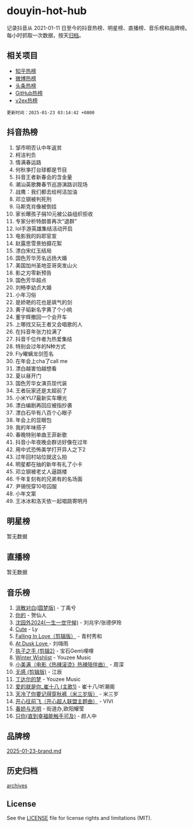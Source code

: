 # douyin-hot-hub

记录抖音从 2021-01-11 日至今的抖音热榜、明星榜、直播榜、音乐榜和品牌榜。每小时抓取一次数据，按天[归档](archives)。

## 相关项目

- [知乎热榜](https://github.com/lonnyzhang423/zhihu-hot-hub)
- [微博热榜](https://github.com/lonnyzhang423/weibo-hot-hub)
- [头条热榜](https://github.com/lonnyzhang423/toutiao-hot-hub)
- [GitHub热榜](https://github.com/lonnyzhang423/github-hot-hub)
- [v2ex热榜](https://github.com/lonnyzhang423/v2ex-hot-hub)


`更新时间：2025-01-23 03:14:42 +0800`

## 抖音热榜

1. 邹市明否认中年返贫
1. 柯洁判负
1. 情满春运路
1. 何秋亊打台球都是节目
1. 抖音王者新春会的含金量
1. 潮汕英歌舞春节巡游演路训现场
1. 战鹰：我们都去给柯洁加油
1. 邓立钢被判死刑
1. 马斯克肖像被倒挂
1. 家长曝孩子捐10元被公益组织拒收
1. 专家分析特朗普再次“退群”
1. lol手游英雄集结活动开启
1. 电影我的妈耶官宣
1. 赵露思雪景拍摄花絮
1. 漂白宋红玉结局
1. 国色芳华芳名远扬大婚
1. 美国加州圣地亚哥突发山火
1. 影之刃零新预告
1. 国色芳华超点
1. 刘畅李幼贞大婚
1. 小年习俗
1. 是娇艳的花也是飒气的剑
1. 黄子韬新名字黄了个小桃
1. 董宇辉撤回一个会开车
1. 上哪找又玩王者又会唱歌的人
1. 在抖音年张力拉满了
1. 抖音千位作者为热爱集结
1. 特别会过年的N种方式
1. Fly曜螭龙剑签名
1. 在年会上cha了call me
1. 漂白越害怕越想看
1. 夏以昼开门
1. 国色芳华女演员现代装
1. 王者玩家还是太超前了
1. 小米YU7最新实车曝光
1. 漂白编剧再回应被指抄袭
1. 漂白石毕有八百个心眼子
1. 年会上的显眼包
1. 我的年味搭子
1. 春晚特别单曲王菲新歌
1. 抖音小年夜晚会群访好像在过年
1. 用中式恐怖美学打开异人之下2
1. 过年回村站位就这么拍
1. 明星都在抽的新年有礼了小卡
1. 邓立钢被老丈人逼跳楼
1. 千年复刻有的兄弟有的名场面
1. 尹锡悦穿10号囚服
1. 小年文案
1. 王冰冰和洛天依一起唱跳寄明月

## 明星榜

暂无数据

## 直播榜

暂无数据

## 音乐榜

1. [消散对白(圆梦版)](https://sf5-hl-cdn-tos.douyinstatic.com/obj/tos-cn-ve-2774/og4jB5I5IizzoZVAAAzWgBMAsMDWoArfwBOiFs) - 丁禹兮
1. [你的](https://sf5-hl-cdn-tos.douyinstatic.com/obj/tos-cn-ve-2774/oYuIeKf42jB7sEV6B2upMdpYAgfrQWj0FeRegh) - 贺仙人
1. [沈园外2024(一生一世守候)](https://sf5-hl-cdn-tos.douyinstatic.com/obj/tos-cn-ve-2774/oAIYMHGCmKaYKFDd6FZBf9AfMfx1eErAAEJAFH) - 刘兆宇/张德伊玲
1. [Cute](https://sf5-hl-cdn-tos.douyinstatic.com/obj/tos-cn-ve-2774/o4IbIzHWKAAB4wsS5qMBRiiAlEBGTpQRNfFvuo) - Ly
1. [Falling In Love（剪辑版）](https://sf5-hl-cdn-tos.douyinstatic.com/obj/tos-cn-ve-2774/o8ajpA8zzgBPahbBIO8AcKGBLJezFCRd1wfP9f) - 青村秀和
1. [ At Dusk  Love ](https://sf5-hl-cdn-tos.douyinstatic.com/obj/tos-cn-ve-2774/o8CrpCf5CaYgI4ZrtQgMQAFEfuGqNnRSDQAPBc) - 刘嗨雨
1. [执子之手 (剪辑2)](https://sf5-hl-cdn-tos.douyinstatic.com/obj/tos-cn-ve-2774/oUoZLQjCc31XzqsBnBQUNgeKtYPBcgbFDwtfcu) - 宝石Gem\哩哩
1. [Winter Wishlist](https://sf5-hl-cdn-tos.douyinstatic.com/obj/tos-cn-ve-2774/oIIgUOeamCFCVAzxN6MFRLIBlLGpUqQxeeHrLE) - Youzee Music
1. [小美满（电影《热辣滚烫》热辣陪伴曲）](https://sf5-hl-cdn-tos.douyinstatic.com/obj/tos-cn-ve-2774/o0GAn2lSgfZIDUgtevCGDQYnFg4CwnrBaxbTZL) - 周深
1. [无感 (剪辑版)](https://sf5-hl-cdn-tos.douyinstatic.com/obj/tos-cn-ve-2774/o0eIsUzJBDlQaQFC5OFlgbMEZC1TFYBftOBn6p) - 江辰
1. [丁达尔的梦](https://sf5-hl-cdn-tos.douyinstatic.com/obj/tos-cn-ve-2774/oMU3WirUZBVQkAC9ccG5P2IQirziZM2RTInUY) - Youzee Music
1. [爱的就是你_崔十八 (主歌1)](https://sf5-hl-cdn-tos.douyinstatic.com/obj/tos-cn-ve-2774/oI5BO5DhFZ6UTcNCnZaOCBLtZ7WIMQGfgnXf5E) - 崔十八/听潮阁
1. [天冷了你要记得穿秋裤（米三岁版）](https://sf5-hl-cdn-tos.douyinstatic.com/obj/tos-cn-ve-2774/oQlIwVIDWiZ6BQilAorS7MA0AgCkQDvcZAdm1) - 米三岁
1. [开心往前飞（开心超人联盟主题曲）](https://sf5-hl-cdn-tos.douyinstatic.com/obj/tos-cn-ve-2774/9d8fb7c82cf1421fb93a9fe925275e0a) - VIVI
1. [春娇与志明](https://sf5-hl-cdn-tos.douyinstatic.com/obj/tos-cn-ve-2774/e530d8fceb7044b39707d7f9ff54add1) - 街道办,欧阳耀莹
1. [只你(直到幸福能触手可及)](https://sf5-hl-cdn-tos.douyinstatic.com/obj/tos-cn-ve-2774/o0lBkRDzFTeaVSUz3ZZSCBVtZ5DIMQGfgmEAuE) - 颜人中

## 品牌榜

[2025-01-23-brand.md](archives/2025-01-23-brand.md)

## 历史归档

[archives](archives)

## License

See the [LICENSE](LICENSE) file for license rights and limitations (MIT).
